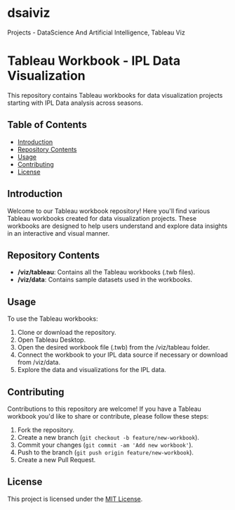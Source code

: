# dsaiviz
Projects - DataScience And Artificial Intelligence, Tableau Viz
# Tableau Workbook - IPL Data Visualization

This repository contains Tableau workbooks for data visualization projects starting with IPL Data analysis across seasons.

## Table of Contents

- [Introduction](#introduction)
- [Repository Contents](#repository-contents)
- [Usage](#usage)
- [Contributing](#contributing)
- [License](#license)

## Introduction

Welcome to our Tableau workbook repository! Here you'll find various Tableau workbooks created for data visualization projects. These workbooks are designed to help users understand and explore data insights in an interactive and visual manner.

## Repository Contents

- **/viz/tableau**: Contains all the Tableau workbooks (.twb files).
- **/viz/data**: Contains sample datasets used in the workbooks.

## Usage

To use the Tableau workbooks:

1. Clone or download the repository.
2. Open Tableau Desktop.
3. Open the desired workbook file (.twb) from the /viz/tableau folder.
4. Connect the workbook to your IPL data source if necessary or download from /viz/data.
5. Explore the data and visualizations for the IPL data.

## Contributing

Contributions to this repository are welcome! If you have a Tableau workbook you'd like to share or contribute, please follow these steps:

1. Fork the repository.
2. Create a new branch (`git checkout -b feature/new-workbook`).
3. Commit your changes (`git commit -am 'Add new workbook'`).
4. Push to the branch (`git push origin feature/new-workbook`).
5. Create a new Pull Request.

## License

This project is licensed under the [MIT License](LICENSE).

